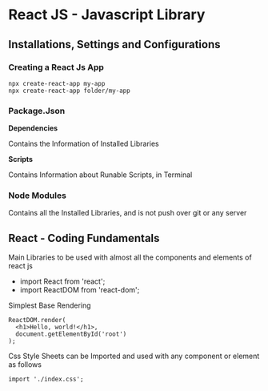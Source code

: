 # React JS - Javascript Library

## Installations, Settings and Configurations

### Creating a React Js App

```
npx create-react-app my-app
npx create-react-app folder/my-app
```

### Package.Json

**Dependencies**

Contains the Information of Installed Libraries

**Scripts**

Contains Information about Runable Scripts, in Terminal

### Node Modules

Contains all the Installed Libraries, and is not push over git or any server

## React - Coding Fundamentals

Main Libraries to be used with almost all the components and elements of react js

- import React from 'react';
- import ReactDOM from 'react-dom';

Simplest Base Rendering

```
ReactDOM.render(
  <h1>Hello, world!</h1>,
  document.getElementById('root')
);
```

Css Style Sheets can be Imported and used with any component or element as follows

```
import './index.css';
```
